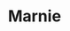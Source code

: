 ---
title: "Marnie"
year: 1964
rating: 3
stars: "★★★"
rewatched: true
permalink: "marnie"
watched_on: 2024-05-05
---